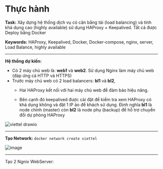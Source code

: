 # **Thực hành**

**Task:** Xây dựng hệ thống dịch vụ có cân bằng tải (load balancing) và tính khả dụng cao (highly available) sử dụng HAProxy + Keepalived. Tất cả được Deploy bằng Docker

**Keywords:** HAProxy, Keepalived, Docker, Docker-compose, nginx, server, Load Balance,  highly available
***
**Hệ thống dự kiến:**

- Có 2 máy chủ web là: **web1** và **web2**. Sử dụng Nginx làm máy chủ web (đáp ứng cả HTTP và HTTPS)
- Trước máy chủ web có 2 load balancers: **bl1** và **bl2**, 
  - Hai HAProxy kết nối với hai máy chủ web để đảm bảo hiệu năng. 

  - Bên cạnh đó keepalived được cài đặt để kiểm tra xem HAProxy có khả dụng không và đặt 1 IP ảo để khách sử dụng. Định nghĩa **bl1** là node chính (master) còn **bl2** là node phụ (backup) để hỗ trợ chuyển đổi dự phòng HAProxy 

![viettel drawio](https://user-images.githubusercontent.com/43572616/177694292-4e5d2130-1722-4aa2-859f-58d371a5c476.png)

***
**Tạo Network:**
`docker network create viettel`

![image](https://user-images.githubusercontent.com/43572616/177744190-a66bd1ff-86d0-4201-8f60-ea0d0f9f12b2.png)

***
Tạo 2 Ngnix WebServer:
